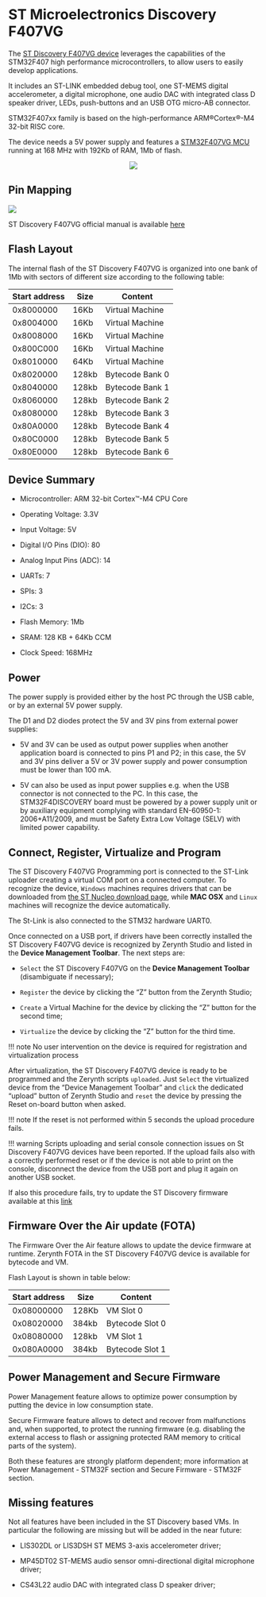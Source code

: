 # ST Microelectronics Discovery F407VG

The [ST Discovery F407VG device](https://www.st.com/en/evaluation-tools/stm32f4discovery.html) leverages the capabilities of the STM32F407 high performance
microcontrollers, to allow users to easily develop applications.

It includes an ST-LINK embedded debug tool, one ST-MEMS digital accelerometer, a digital microphone, one audio DAC with integrated class D speaker driver, LEDs, push-buttons and an USB OTG micro-AB connector.

STM32F407xx family is based on the high-performance ARM®Cortex®-M4 32-bit RISC core.

The device needs a 5V power supply and features a [STM32F407VG MCU](https://www.st.com/content/st_com/en/products/microcontrollers-microprocessors/stm32-32-bit-arm-cortex-mcus/stm32-high-performance-mcus/stm32f4-series/stm32f407-417/stm32f407vg.html) running at 168 MHz with 192Kb of RAM, 1Mb of flash.

<p style="text-align:center;"><img src="https://github.com/zerynth/docs/blob/test/docs/reference/boards/st_discoveryf407vg/docs/img/st_discoveryf407vg.jpg?raw=true"></p>

## Pin Mapping

![](https://github.com/zerynth/docs/blob/test/docs/reference/boards/st_discoveryf407vg/docs/img/st_discoveryf407vg_pin_io.jpg?raw=true)

ST Discovery F407VG official manual is available [here](https://www.st.com/content/ccc/resource/technical/document/user_manual/70/fe/4a/3f/e7/e1/4f/7d/DM00039084.pdf/files/DM00039084.pdf/jcr:content/translations/en.DM00039084.pdf)

## Flash Layout

The internal flash of the ST Discovery F407VG is organized into one bank of 1Mb with sectors of different size according to the following table:

| Start address | Size  | Content         |
|---------------|-------|-----------------|
| 0x8000000     | 16Kb  | Virtual Machine |
| 0x8004000     | 16Kb  | Virtual Machine |
| 0x8008000     | 16Kb  | Virtual Machine |
| 0x800C000     | 16Kb  | Virtual Machine |
| 0x8010000     | 64Kb  | Virtual Machine |
| 0x8020000     | 128kb | Bytecode Bank 0 |
| 0x8040000     | 128kb | Bytecode Bank 1 |
| 0x8060000     | 128kb | Bytecode Bank 2 |
| 0x8080000     | 128kb | Bytecode Bank 3 |
| 0x80A0000     | 128kb | Bytecode Bank 4 |
| 0x80C0000     | 128kb | Bytecode Bank 5 |
| 0x80E0000     | 128kb | Bytecode Bank 6 |

## Device Summary


* Microcontroller: ARM 32-bit Cortex™-M4 CPU Core


* Operating Voltage: 3.3V


* Input Voltage: 5V


* Digital I/O Pins (DIO): 80


* Analog Input Pins (ADC): 14


* UARTs: 7


* SPIs: 3


* I2Cs: 3


* Flash Memory: 1Mb


* SRAM: 128 KB + 64Kb CCM


* Clock Speed: 168MHz

## Power

The power supply is provided either by the host PC through the USB cable, or by an external 5V power supply.

The D1 and D2 diodes protect the 5V and 3V pins from external power supplies:


* 5V and 3V can be used as output power supplies when another application board is connected to pins P1 and P2; in this case, the 5V and 3V pins deliver a 5V or 3V power supply and power consumption must be lower than 100 mA.


* 5V can also be used as input power supplies e.g. when the USB connector is not connected to the PC. In this case, the STM32F4DISCOVERY board must be powered by a power supply unit or by auxiliary equipment complying with standard EN-60950-1: 2006+A11/2009, and must be Safety Extra Low Voltage (SELV) with limited power capability.

## Connect, Register, Virtualize and Program

The ST Discovery F407VG Programming port is connected to the ST-Link uploader creating a virtual COM port on a connected computer. To recognize the device, ```Windows``` machines requires drivers that can be downloaded from [the ST Nucleo download page](http://www.st.com/content/st_com/en/products/development-tools/software-development-tools/stm32-software-development-tools/stm32-utilities/stsw-link009.html), while **MAC OSX** and ```Linux``` machines will recognize the device automatically.

The St-Link is also connected to the STM32 hardware UART0.

Once connected on a USB port, if drivers have been correctly installed the ST Discovery F407VG device is recognized by Zerynth Studio and listed in the **Device Management Toolbar**. The next steps are:


* ```Select``` the ST Discovery F407VG on the **Device Management Toolbar** (disambiguate if necessary);


* ```Register``` the device by clicking the “Z” button from the Zerynth Studio;


* ```Create``` a Virtual Machine for the device by clicking the “Z” button for the second time;


* ```Virtualize``` the device by clicking the “Z” button for the third time.

!!! note
	No user intervention on the device is required for registration and virtualization process

After virtualization, the ST Discovery F407VG device is ready to be programmed and the  Zerynth scripts ```uploaded```. Just ```Select``` the virtualized device from the “Device Management Toolbar” and ```click``` the dedicated “upload” button of Zerynth Studio and ```reset``` the device by pressing the Reset on-board button when asked.

!!! note
	If the reset is not performed within 5 seconds the upload procedure fails.

!!! warning
	Scripts uploading and serial console connection issues on St Discovery F407VG devices have been reported. If the upload fails also with a correctly performed reset or if the device is not able to print on the console, disconnect the device from the USB port and plug it again on another USB socket.

If also this procedure fails, try to update the ST Discovery firmware available at this [link](https://developer.mbed.org/teams/ST/wiki/Nucleo-Firmware)

## Firmware Over the Air update (FOTA)

The Firmware Over the Air feature allows to update the device firmware at runtime. Zerynth FOTA in the ST Discovery F407VG device is available for bytecode and VM.

Flash Layout is shown in table below:

| Start address | Size  | Content         |
|---------------|-------|-----------------|
| 0x08000000    | 128Kb | VM Slot 0       |
| 0x08020000    | 384kb | Bytecode Slot 0 |
| 0x08080000    | 128kb | VM Slot 1       |
| 0x080A0000    | 384kb | Bytecode Slot 1 |

## Power Management and Secure Firmware

Power Management feature allows to optimize power consumption by putting the device in low consumption state.

Secure Firmware feature allows to detect and recover from malfunctions and, when supported, to protect the running firmware (e.g. disabling the external access to flash or assigning protected RAM memory to critical parts of the system).

Both these features are strongly platform dependent; more information at Power Management - STM32F section and Secure Firmware - STM32F section.

## Missing features

Not all features have been included in the ST Discovery based VMs. In particular the following are missing but will be added in the near future:


* LIS302DL or LIS3DSH ST MEMS 3-axis accelerometer driver;


* MP45DT02 ST-MEMS audio sensor omni-directional digital microphone driver;


* CS43L22 audio DAC with integrated class D speaker driver;
<!--stackedit_data:
eyJoaXN0b3J5IjpbODIyMTk0NzYyLC0zODI0NDE3NTVdfQ==
-->
